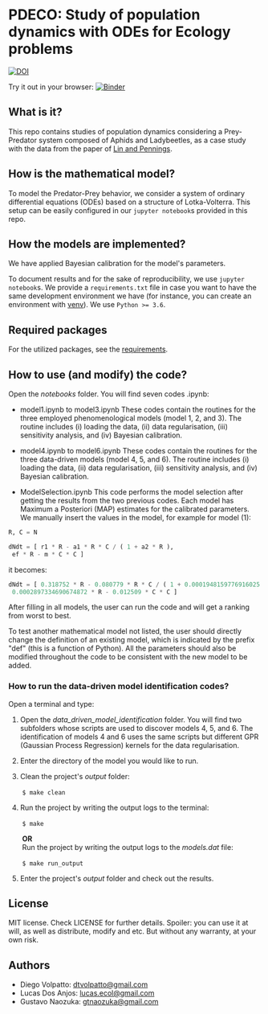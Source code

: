 # PDECO: Study of population dynamics with ODEs for Ecology problems

[![DOI](https://zenodo.org/badge/DOI/10.5281/zenodo.7731328.svg)](https://doi.org/10.5281/zenodo.7731328)

Try it out in your browser: [![Binder](https://mybinder.org/badge_logo.svg)](https://mybinder.org/v2/gh/Tungdil01/pdeco/HEAD)

## What is it?

This repo contains studies of population dynamics considering a Prey-Predator system composed of Aphids and Ladybeetles, as a case study with the data from the paper of [Lin and Pennings](https://dx.doi.org/10.1002/ece3.4117).

## How is the mathematical model?

To model the Predator-Prey behavior, we consider a system of ordinary differential equations (ODEs) based on a structure of Lotka-Volterra. This setup can be easily configured in our `jupyter notebook`s provided in this repo.

## How the models are implemented?

We have applied Bayesian calibration for the model's parameters.

To document results and for the sake of reproducibility, we use `jupyter notebook`s. We provide a `requirements.txt` file in case you want to have the same
development environment we have (for instance, you can create an environment with [venv](https://docs.python.org/3/tutorial/venv.html)). We use `Python >= 3.6`.

## Required packages
For the utilized packages, see the [requirements](https://github.com/Tungdil01/pdeco/blob/main/notebooks/requirements.txt).

## How to use (and modify) the code?

Open the _notebooks_ folder. You will find seven codes .ipynb:

- model1.ipynb to model3.ipynb
These codes contain the routines for the three employed phenomenological models (model 1, 2, and 3). The routine includes (i) loading the data, (ii) data regularisation, (iii) sensitivity analysis, and (iv) Bayesian calibration.

- model4.ipynb to model6.ipynb
These codes contain the routines for the three data-driven models (model 4, 5, and 6). The routine includes (i) loading the data, (ii) data regularisation, (iii) sensitivity analysis, and (iv) Bayesian calibration.

- ModelSelection.ipynb
This code performs the model selection after getting the results from the two previous codes. Each model has Maximum a Posteriori (MAP) estimates for the calibrated parameters. We manually insert the values in the model, for example for model (1):

```python
R, C = N

dNdt = [ r1 * R - a1 * R * C / ( 1 + a2 * R ),
 ef * R - m * C * C ]
```

it becomes:

```python
dNdt = [ 0.318752 * R - 0.080779 * R * C / ( 1 + 0.0001948159776916025 * R ),
 0.0002897334690674872 * R - 0.012509 * C * C ]
```
 
After filling in all models, the user can run the code and will get a ranking from worst to best.

To test another mathematical model not listed, the user should directly change the definition of an existing model, which is indicated by the prefix "def" (this is a function of Python). All the parameters should also be modified throughout the code to be consistent with the new model to be added.

### How to run the data-driven model identification codes?

Open a terminal and type:

1. Open the _data_driven_model_identification_ folder. You will find two subfolders whose scripts are used to discover models 4, 5, and 6. The identification of models 4 and 6 uses the same scripts but different GPR (Gaussian Process Regression) kernels for the data regularisation.

 2. Enter the directory of the model you would like to run.

 3. Clean the project's _output_ folder:
	 
&nbsp;&nbsp;&nbsp;&nbsp;&nbsp;&nbsp;&nbsp;`$ make clean`

 4. Run the project by writing the output logs to the terminal:
	
&nbsp;&nbsp;&nbsp;&nbsp;&nbsp;&nbsp;&nbsp;`$ make`
	
&nbsp;&nbsp;&nbsp;&nbsp;&nbsp;&nbsp;&nbsp;**OR**  
&nbsp;&nbsp;&nbsp;&nbsp;&nbsp;&nbsp;&nbsp;Run the project by writing the output logs to the _models.dat_ file:
	 
&nbsp;&nbsp;&nbsp;&nbsp;&nbsp;&nbsp;&nbsp;`$ make run_output`

 5. Enter the project's _output_ folder and check out the results.

## License

MIT license. Check LICENSE for further details. Spoiler: you can use it at will, as well as distribute, modify and etc. But without any warranty, at your own risk.

## Authors

* Diego Volpatto: dtvolpatto@gmail.com
* Lucas Dos Anjos: lucas.ecol@gmail.com
* Gustavo Naozuka: gtnaozuka@gmail.com
